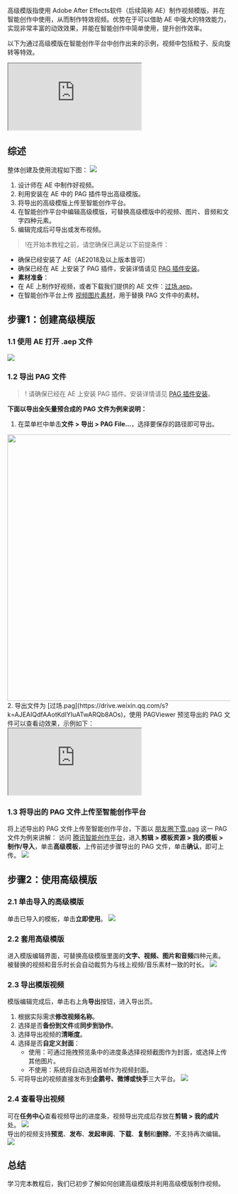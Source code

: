 高级模版指使用 Adobe After Effects软件（后续简称 AE）制作视频模版，并在智能创作中使用，从而制作特效视频。优势在于可以借助 AE 中强大的特效能力，实现非常丰富的动效效果，并能在智能创作中简单使用，提升创作效率。

以下为通过高级模版在智能创作平台中创作出来的示例，视频中包括粒子、反向旋转等特效。
<div class="doc-video-mod"><iframe src="https://cloud.tencent.com/edu/learning/quick-play/3841-67089?source=gw.doc.tcp&withPoster=1&notip=1"></iframe></div>

## 综述

整体创建及使用流程如下图：
![](https://qcloudimg.tencent-cloud.cn/raw/1e3b66cb9456f6eb6896e027f6aaede7.png)     

1. 设计师在 AE 中制作好视频。
2. 利用安装在 AE 中的 PAG 插件导出高级模版。
3. 将导出的高级模版上传至智能创作平台。
4. 在智能创作平台中编辑高级模版，可替换高级模版中的视频、图片、音频和文字四种元素。
5. 编辑完成后可导出或发布视频。

>!在开始本教程之前，请您确保已满足以下前提条件：
- 确保已经安装了 AE（AE2018及以上版本皆可）
- 确保已经在 AE 上安装了 PAG 插件，安装详情请见 [PAG 插件安装](https://cloud.tencent.com/document/product/1156/82274)。
- **素材准备**：
 - 在 AE 上制作好视频，或者下载我们提供的 AE 文件：[过场.aep](https://drive.weixin.qq.com/s?k=AJEAIQdfAAoqqgTVnQATwARQb8AOs)。
  - 在智能创作平台上传 [视频图片素材](https://url.v.tencent.com/1rOFhxRX)，用于替换 PAG 文件中的素材。


## 步骤1：创建高级模版

### 1.1 使用 AE 打开 .aep 文件
![](https://qcloudimg.tencent-cloud.cn/raw/2d790aca3926541a44b8348303f66d5a.png)     

### 1.2 导出 PAG 文件
>! 请确保已经在 AE 上安装 PAG 插件。安装详情请见 [PAG 插件安装](https://cloud.tencent.com/document/product/1156/82274)。

**下面以导出全矢量预合成的 PAG 文件为例来说明：**
1. 在菜单栏中单击**文件 > 导出 > PAG File...**，选择要保存的路径即可导出。
<img src="https://qcloudimg.tencent-cloud.cn/raw/28c9d60c85a14fe560a5ec65881ed1ab.jpg" width=600px>
2. 导出文件为 [过场.pag](https://drive.weixin.qq.com/s?k=AJEAIQdfAAotKdIYIuATwARQb8AOs)，使用 PAGViewer 预览导出的 PAG 文件可以查看动效果，示例如下：
<div class="doc-video-mod"><iframe src="https://cloud.tencent.com/edu/learning/quick-play/3842-67091?source=gw.doc.tcp&withPoster=1&notip=1"></iframe></div>

### 1.3 将导出的 PAG 文件上传至智能创作平台
将上述导出的 PAG 文件上传至智能创作平台，下面以 [朋友圈下雪.pag](https://drive.weixin.qq.com/s?k=AJEAIQdfAAocGENRWQATwARQb8AOs) 这一 PAG 文件为例来讲解：
访问 [腾讯智能创作平台](https://app.v.tencent.com/clip/creativeCenter)，进入**剪辑 > 模板资源 > 我的模板 > 制作/导入**，单击**高级模板**，上传前述步骤导出的 PAG 文件，单击**确认**，即可上传。
![](https://qcloudimg.tencent-cloud.cn/raw/a6bc647647f5bcca1f8bd62aab8c5528.png)     


## 步骤2：使用高级模版

### 2.1 单击导入的高级模版

单击已导入的模板，单击**立即使用**。
![](https://qcloudimg.tencent-cloud.cn/raw/c594f3a346ba03c3b8af455c3285896e.png)      

### 2.2 套用高级模版
进入模版编辑界面，可替换高级模版里面的**文字、视频、图片和音频**四种元素。
被替换的视频和音乐时长会自动裁剪为与线上视频/音乐素材一致的时长。
![](https://qcloudimg.tencent-cloud.cn/raw/9ec86e095c1b693cb2cf53e09a380d0d.png)      

### 2.3 导出模版视频
模版编辑完成后，单击右上角**导出**按钮，进入导出页。
1. 根据实际需求**修改视频名称**。
2. 选择是否**备份到文件**或**同步到协作**。
3. 选择导出视频的**清晰度**。
4. 选择是否**自定义封面**：
	- 使用：可通过拖拽预览条中的进度条选择视频截图作为封面，或选择上传其他图片。
	- 不使用：系统将自动选用首帧作为视频封面。
5. 可将导出的视频直接发布到**企鹅号、微博或快手**三大平台。
![](https://qcloudimg.tencent-cloud.cn/raw/ab227e6b2811bc5de45239759c9a8e17.png)      

### 2.4  查看导出视频

可在**任务中心**查看视频导出的进度条，视频导出完成后存放在**剪辑 > 我的成片**处。
![](https://qcloudimg.tencent-cloud.cn/raw/874b9fe3041e1c6f48b483195c5b3230.png)     
导出的视频支持**预览**、**发布**、**发起审阅**、**下载**、**复制**和**删除**，不支持再次编辑。
![](https://qcloudimg.tencent-cloud.cn/raw/dc3c8d28285d0024cd5d89dd2369ce2b.png)

## 总结

学习完本教程后，我们已初步了解如何创建高级模版并利用高级模版制作视频。
